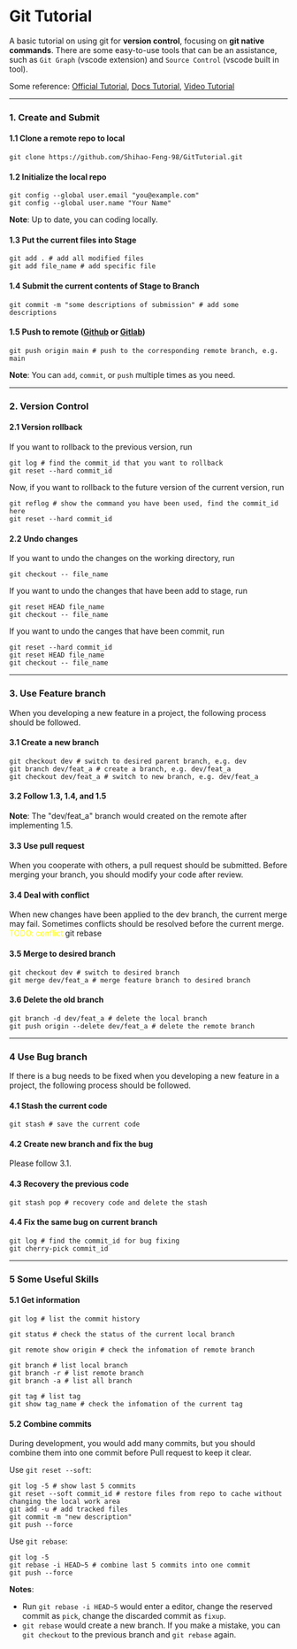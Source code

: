 # Git Tutorial
A basic tutorial on using git for **version control**, focusing on **git native commands**.  There are some easy-to-use tools that can be an assistance, such as `Git Graph` (vscode extension) and `Source Control` (vscode built in tool).

Some reference:
[Official Tutorial](https://git-scm.com/book/en/v2),
[Docs Tutorial](https://www.liaoxuefeng.com/wiki/896043488029600),
[Video Tutorial](https://www.bilibili.com/video/BV1w14y1C7oi/?spm_id_from=333.999.0.0)

---

### 1. Create and Submit
#### 1.1 Clone a remote repo to local 
```shell
git clone https://github.com/Shihao-Feng-98/GitTutorial.git
```

#### 1.2 Initialize the local repo 
```shell
git config --global user.email "you@example.com"
git config --global user.name "Your Name"
```
**Note**: Up to date, you can coding locally.

#### 1.3 Put the current files into **Stage**
```shell
git add . # add all modified files
git add file_name # add specific file
```

#### 1.4 Submit the current contents of **Stage** to **Branch**
```shell
git commit -m "some descriptions of submission" # add some descriptions
```

#### 1.5 Push to remote ([Github](https://github.com/) or [Gitlab](https://gitlab.com/))
```shell
git push origin main # push to the corresponding remote branch, e.g. main
```
**Note**: You can `add`, `commit`, or `push` multiple times as you need.

---


### 2. Version Control
#### 2.1 Version rollback
If you want to rollback to the previous version, run
```shell
git log # find the commit_id that you want to rollback
git reset --hard commit_id
```

Now, if you want to rollback to the future version of the current version, run
```shell
git reflog # show the command you have been used, find the commit_id here
git reset --hard commit_id
```

#### 2.2 Undo changes
If you want to undo the changes on the working directory, run 
```shell
git checkout -- file_name
```

If you want to undo the changes that have been add to stage, run 
```shell
git reset HEAD file_name
git checkout -- file_name
```

If you want to undo the canges that have been commit, run
```shell
git reset --hard commit_id
git reset HEAD file_name
git checkout -- file_name
```

---


### 3. Use Feature branch 
When you developing a new feature in a project, the following process should be followed.

#### 3.1 Create a new branch
```shell
git checkout dev # switch to desired parent branch, e.g. dev
git branch dev/feat_a # create a branch, e.g. dev/feat_a
git checkout dev/feat_a # switch to new branch, e.g. dev/feat_a
```

#### 3.2 Follow 1.3, 1.4, and 1.5   
**Note**: The "dev/feat_a" branch would created on the remote after implementing 1.5.

#### 3.3 Use pull request  
When you cooperate with others, a pull request should be submitted. Before merging your branch, you should modify your code after review. 

#### 3.4 Deal with conflict  
When new changes have been applied to the dev branch, the current merge may fail. Sometimes conflicts should be resolved before the current merge.   
<font color=yellow>TODO: conflict</font> git rebase

#### 3.5 Merge to desired branch
```shell
git checkout dev # switch to desired branch
git merge dev/feat_a # merge feature branch to desired branch
```

#### 3.6 Delete the old branch
```shell
git branch -d dev/feat_a # delete the local branch
git push origin --delete dev/feat_a # delete the remote branch
```

----


### 4 Use Bug branch
If there is a bug needs to be fixed when you developing a new feature in a project, the following process should be followed.

#### 4.1 Stash the current code
```shell
git stash # save the current code
```

#### 4.2 Create new branch and fix the bug  
Please follow 3.1.

#### 4.3 Recovery the previous code  
```shell
git stash pop # recovery code and delete the stash
```

#### 4.4 Fix the same bug on current branch
```shell
git log # find the commit_id for bug fixing
git cherry-pick commit_id
```

---


### 5 Some Useful Skills
#### 5.1 Get information
```shell
git log # list the commit history

git status # check the status of the current local branch

git remote show origin # check the infomation of remote branch

git branch # list local branch
git branch -r # list remote branch
git branch -a # list all branch

git tag # list tag
git show tag_name # check the infomation of the current tag 
```

#### 5.2 Combine commits
During development, you would add many commits, but you should combine 
them into one commit before Pull request to keep it clear.

Use `git reset --soft`:
```shell
git log -5 # show last 5 commits
git reset --soft commit_id # restore files from repo to cache without changing the local work area
git add -u # add tracked files
git commit -m "new description"
git push --force
```

Use `git rebase`:
```shell
git log -5
git rebase -i HEAD~5 # combine last 5 commits into one commit
git push --force
```
**Notes**: 
- Run `git rebase -i HEAD~5` would enter a editor, change the reserved commit as `pick`, change the discarded commit as `fixup`.
- `git rebase` would create a new branch. If you make a mistake, you can `git checkout` to the previous branch and `git rebase` again. 
